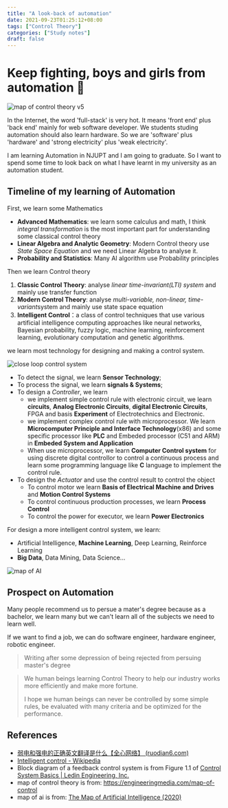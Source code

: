 ```yaml
---
title: "A look-back of automation"
date: 2021-09-23T01:25:12+08:00
tags: ["Control Theory"]
categories: ["Study notes"]
draft: false
---
```


# Keep fighting, boys and girls from automation 🤖

![map of control theory v5](https://images.squarespace-cdn.com/content/v1/5b2d76525cfd790c4a218093/1618710257013-K60SMQXQAS7Z57WWX810/Control_Map_ver5.png?format=1000w)

In the Internet, the word 'full-stack' is very hot. It means 'front end' plus 'back end' mainly for web software developer.
We students studing automation should also learn hardware. So we are 'software' plus 'hardware' and 'strong electricity' plus 'weak electricity'.

I am learning Automation in NJUPT and I am going to graduate. So I want to spend some time to look back on what I have learnt in my university as an automation student.

## Timeline of my learning of Automation

First, we learn some Mathematics

- **Advanced Mathematics**: we learn some calculus and math, I think _integral transformation_ is the most important part for understanding some classical control theory
- **Linear Algebra and Analytic Geometry**: Modern Control theory use _State Space Equation_ and we need Linear Algebra to analyse it.
- **Probability and Statistics**: Many AI algorithm use Probability principles

Then we learn Control theory

1. **Classic Control Theory**: analyse _linear time-invariant(LTI) system_ and mainly use transfer function
2. **Modern Control Theory**: analyse *multi-variable, non-linear, time-variant*system and mainly use state space equation
3. **Intelligent Control**：a class of control techniques that use various artificial intelligence computing approaches like neural networks, Bayesian probability, fuzzy logic, machine learning, reinforcement learning, evolutionary computation and genetic algorithms.

we learn most technology for designing and making a control system.

![close loop control system](https://ledin.com/wp-content/uploads/2014/12/image018-e1419127604485.png)

- To detect the signal, we learn **Sensor Technology**;
- To process the signal, we learn **signals & Systems**;
- To design a _Controller_, we learn
  - we implement simple control rule with electronic circuit, we learn **circuits**, **Analog Electronic Circuits**, **digital Electronic Circuits**, FPGA and basis **Experiment** of Electrotechnics and Electronic.
  - we implement complex control rule with microprocessor. We learn **Microcomputer Principle and Interface Technology**(x86) and some specific processor like **PLC** and Embeded processor (C51 and ARM) in **Embeded System and Application**
  - When use microprocessor, we learn **Computer Control system** for using discrete digital controllor to control a continuous process and learn some programming language like **C** language to implement the control rule.
- To design the _Actuator_ and use the control result to control the object
  - To control motor we learn **Basis of Electrical Machine and Drives** and **Motion Control Systems**
  - To control continuous production processes, we learn **Process Control**
  - To control the power for executor, we learn **Power Electronics**

For design a more intelligent control system, we learn:

- Artificial Intelligence, **Machine Learning**, Deep Learning, Reinforce Learning
- **Big Data**, Data Mining, Data Science...

![map of AI](https://miro.medium.com/max/3840/1*cjpGPJaaoc9jUX9TpPI20Q.jpeg)

## Prospect on Automation

Many people recommend us to persue a mater's degree because as a bachelor, we learn many but we can't learn all of the subjects we need to learn well.

If we want to find a job, we can do software engineer, hardware engineer, robotic engineer.

> Writing after some depression of being rejected from persuing master's degree

> We human beings learning Control Theory to help our industry works more efficiently and make more fortune.
>
> I hope we human beings can never be controlled by some simple rules, be evaluated with many criteria and be optimized for the performance.

## References

- [弱电和强电的正确英文翻译是什么【全心网络】 (ruodian6.com)](https://www.ruodian6.com/496.html)
- [Intelligent control - Wikipedia](https://en.wikipedia.org/wiki/Intelligent_control)
- Block diagram of a feedback control system is from Figure 1.1 of [Control System Basics | Ledin Engineering, Inc.](https://ledin.com/control-systems-basics/)
- map of control theory is from: https://engineeringmedia.com/map-of-control
- map of ai is from: [The Map of Artificial Intelligence (2020)](https://medium.com/swlh/the-map-of-artificial-intelligence-2020-2c4f446f4e43)
